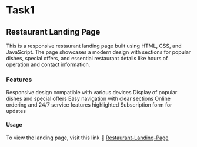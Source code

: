 # Task1
## Restaurant Landing Page
This is a responsive restaurant landing page built using HTML, CSS, and JavaScript. The page showcases a modern design with sections for popular dishes, special offers, and essential restaurant details like hours of operation and contact information.

### Features
Responsive design compatible with various devices
Display of popular dishes and special offers
Easy navigation with clear sections
Online ordering and 24/7 service features highlighted
Subscription form for updates
#### Usage
To view the landing page, visit this link 🔗 [Restaurant-Landing-Page](https://shijin2k3.github.io/Restaurant-Landing-Page/)




